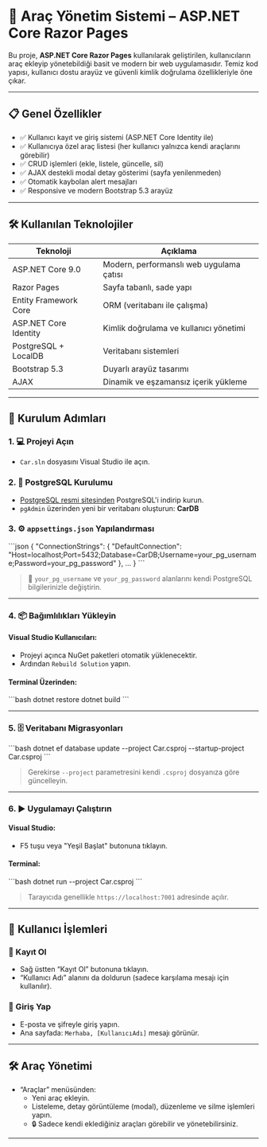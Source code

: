 # 🚗 Araç Yönetim Sistemi – ASP.NET Core Razor Pages

Bu proje, **ASP.NET Core Razor Pages** kullanılarak geliştirilen, kullanıcıların araç ekleyip yönetebildiği basit ve modern bir web uygulamasıdır. Temiz kod yapısı, kullanıcı dostu arayüz ve güvenli kimlik doğrulama özellikleriyle öne çıkar.

---

## 📋 Genel Özellikler

- ✅ Kullanıcı kayıt ve giriş sistemi (ASP.NET Core Identity ile)
- ✅ Kullanıcıya özel araç listesi (her kullanıcı yalnızca kendi araçlarını görebilir)
- ✅ CRUD işlemleri (ekle, listele, güncelle, sil)
- ✅ AJAX destekli modal detay gösterimi (sayfa yenilenmeden)
- ✅ Otomatik kaybolan alert mesajları
- ✅ Responsive ve modern Bootstrap 5.3 arayüz

---

## 🛠️ Kullanılan Teknolojiler

| Teknoloji             | Açıklama |
|-----------------------|---------|
| ASP.NET Core 9.0      | Modern, performanslı web uygulama çatısı |
| Razor Pages           | Sayfa tabanlı, sade yapı |
| Entity Framework Core | ORM (veritabanı ile çalışma) |
| ASP.NET Core Identity | Kimlik doğrulama ve kullanıcı yönetimi |
| PostgreSQL + LocalDB  | Veritabanı sistemleri |
| Bootstrap 5.3         | Duyarlı arayüz tasarımı |
| AJAX                  | Dinamik ve eşzamansız içerik yükleme |

---

## 🚀 Kurulum Adımları

### 1. 💻 Projeyi Açın
- `Car.sln` dosyasını Visual Studio ile açın.

### 2. 🐘 PostgreSQL Kurulumu
- [PostgreSQL resmi sitesinden](https://www.postgresql.org/) PostgreSQL'i indirip kurun.
- `pgAdmin` üzerinden yeni bir veritabanı oluşturun: **CarDB**

### 3. ⚙️ `appsettings.json` Yapılandırması

\`\`\`json
{
  "ConnectionStrings": {
    "DefaultConnection": "Host=localhost;Port=5432;Database=CarDB;Username=your_pg_username;Password=your_pg_password"
  },
  ...
}
\`\`\`

> 🔐 `your_pg_username` ve `your_pg_password` alanlarını kendi PostgreSQL bilgilerinizle değiştirin.

---

### 4. 📦 Bağımlılıkları Yükleyin

#### Visual Studio Kullanıcıları:
- Projeyi açınca NuGet paketleri otomatik yüklenecektir.
- Ardından `Rebuild Solution` yapın.

#### Terminal Üzerinden:
\`\`\`bash
dotnet restore
dotnet build
\`\`\`

---

### 5. 🗄️ Veritabanı Migrasyonları

\`\`\`bash
dotnet ef database update --project Car.csproj --startup-project Car.csproj
\`\`\`

> Gerekirse `--project` parametresini kendi `.csproj` dosyanıza göre güncelleyin.

---

### 6. ▶️ Uygulamayı Çalıştırın

#### Visual Studio:
- F5 tuşu veya "Yeşil Başlat" butonuna tıklayın.

#### Terminal:
\`\`\`bash
dotnet run --project Car.csproj
\`\`\`

> Tarayıcıda genellikle `https://localhost:7001` adresinde açılır.

---

## 👤 Kullanıcı İşlemleri

### 📝 Kayıt Ol
- Sağ üstten “Kayıt Ol” butonuna tıklayın.
- “Kullanıcı Adı” alanını da doldurun (sadece karşılama mesajı için kullanılır).

### 🔐 Giriş Yap
- E-posta ve şifreyle giriş yapın.
- Ana sayfada: `Merhaba, [KullanıcıAdı]` mesajı görünür.

---

## 🛠️ Araç Yönetimi

- “Araçlar” menüsünden:
  - Yeni araç ekleyin.
  - Listeleme, detay görüntüleme (modal), düzenleme ve silme işlemleri yapın.
  - 🔒 Sadece kendi eklediğiniz araçları görebilir ve yönetebilirsiniz.

---